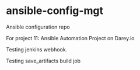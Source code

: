# ansible-config-mgt
Ansible configuration repo

For project 11: Ansible Automation Project on Darey.io

Testing jenkins webhook.

Testing save_artifacts build job














